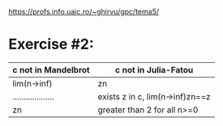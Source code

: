 https://profs.info.uaic.ro/~ghirvu/gpc/tema5/

# Exercise #2:

c not in Mandelbrot | c not in Julia-Fatou
------------------- | --------------------
lim(n->inf)|zn|==inf | lim(n->inf)|zn|==inf or
................... | exists z in c, lim(n->inf)zn==z
|zn| greater than 2 for all n>=0 | ....................


